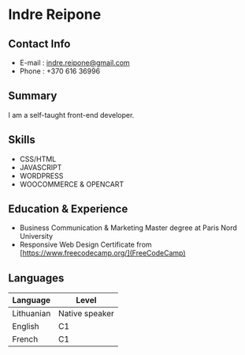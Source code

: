 # Indre Reipone
## Contact Info
* E-mail : indre.reipone@gmail.com
* Phone : +370 616 36996
## Summary
I am a self-taught front-end developer.
## Skills
* CSS/HTML
* JAVASCRIPT
* WORDPRESS
* WOOCOMMERCE & OPENCART
## Education & Experience
* Business Communication & Marketing Master degree at Paris Nord University
* Responsive Web Design Certificate from [https://www.freecodecamp.org/](FreeCodeCamp)
## Languages
Language | Level
-------- | -----
Lithuanian | Native speaker
English | C1
French | C1
